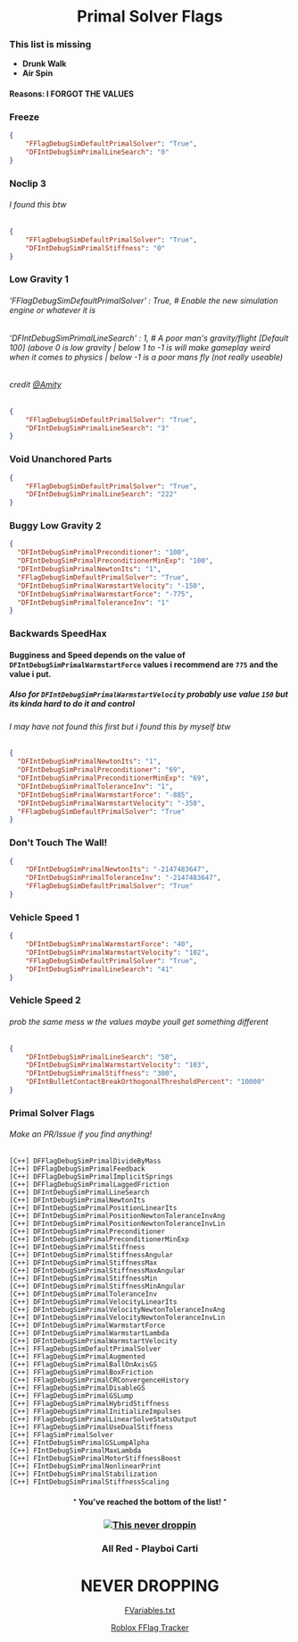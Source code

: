 <h1 align="center">Primal Solver Flags</h1>

### This list is missing
* **Drunk Walk**
* **Air Spin**
#### Reasons: I FORGOT THE VALUES

### Freeze
```json
{
    "FFlagDebugSimDefaultPrimalSolver": "True",
    "DFIntDebugSimPrimalLineSearch": "0"
}
```
### Noclip 3
###### I found this btw
```json
{
    "FFlagDebugSimDefaultPrimalSolver": "True",
    "DFIntDebugSimPrimalStiffness": "0"
}
```
### Low Gravity 1
###### 'FFlagDebugSimDefaultPrimalSolver' : True, # Enable the new simulation engine or whatever it is
###### 'DFIntDebugSimPrimalLineSearch' : 1, # A poor man's gravity/flight [Default 100] (above 0 is low gravity | below 1 to -1 is will make gameplay weird when it comes to physics | below -1 is a poor mans fly (not really useable) 
###### credit [@Amity](https://www.youtube.com/watch?v=5M411LL17B0)
```json
{
    "FFlagDebugSimDefaultPrimalSolver": "True",
    "DFIntDebugSimPrimalLineSearch": "3"
}
```
### Void Unanchored Parts
```json
{
    "FFlagDebugSimDefaultPrimalSolver": "True",
    "DFIntDebugSimPrimalLineSearch": "222"
}
```
###  Buggy Low Gravity 2
```json
{
  "DFIntDebugSimPrimalPreconditioner": "100",
  "DFIntDebugSimPrimalPreconditionerMinExp": "100",
  "DFIntDebugSimPrimalNewtonIts": "1",
  "FFlagDebugSimDefaultPrimalSolver": "True",
  "DFIntDebugSimPrimalWarmstartVelocity": "-150",
  "DFIntDebugSimPrimalWarmstartForce": "-775",
  "DFIntDebugSimPrimalToleranceInv": "1"
}
```
### Backwards SpeedHax
#### Bugginess and Speed depends on the value of `DFIntDebugSimPrimalWarmstartForce` values i recommend are `775` and the value i put.
##### Also for `DFIntDebugSimPrimalWarmstartVelocity` probably use value `150` but its kinda hard to do it and control
###### I may have not found this first but i found this by myself btw
```json
{
  "DFIntDebugSimPrimalNewtonIts": "1",
  "DFIntDebugSimPrimalPreconditioner": "69",
  "DFIntDebugSimPrimalPreconditionerMinExp": "69",
  "DFIntDebugSimPrimalToleranceInv": "1",
  "DFIntDebugSimPrimalWarmstartForce": "-885",
  "DFIntDebugSimPrimalWarmstartVelocity": "-350",
  "FFlagDebugSimDefaultPrimalSolver": "True"
}
```
### Don't Touch The Wall!
```json
{
    "DFIntDebugSimPrimalNewtonIts": "-2147483647",
    "DFIntDebugSimPrimalToleranceInv": "-2147483647",
    "FFlagDebugSimDefaultPrimalSolver": "True"
}
```
### Vehicle Speed 1
```json
{
    "DFIntDebugSimPrimalWarmstartForce": "40",
    "DFIntDebugSimPrimalWarmstartVelocity": "102",
    "FFlagDebugSimDefaultPrimalSolver": "True",
    "DFIntDebugSimPrimalLineSearch": "41"
}
```
### Vehicle Speed 2
###### prob the same mess w the values maybe youll get something different
```json
{
    "DFIntDebugSimPrimalLineSearch": "50",
    "DFIntDebugSimPrimalWarmstartVelocity": "103",
    "DFIntDebugSimPrimalStiffness": "300",
    "DFIntBulletContactBreakOrthogonalThresholdPercent": "10000"
}
```
### Primal Solver Flags
###### Make an PR/Issue if you find anything!
```
[C++] DFFlagDebugSimPrimalDivideByMass
[C++] DFFlagDebugSimPrimalFeedback
[C++] DFFlagDebugSimPrimalImplicitSprings
[C++] DFFlagDebugSimPrimalLaggedFriction
[C++] DFIntDebugSimPrimalLineSearch
[C++] DFIntDebugSimPrimalNewtonIts
[C++] DFIntDebugSimPrimalPositionLinearIts
[C++] DFIntDebugSimPrimalPositionNewtonToleranceInvAng
[C++] DFIntDebugSimPrimalPositionNewtonToleranceInvLin
[C++] DFIntDebugSimPrimalPreconditioner
[C++] DFIntDebugSimPrimalPreconditionerMinExp
[C++] DFIntDebugSimPrimalStiffness
[C++] DFIntDebugSimPrimalStiffnessAngular
[C++] DFIntDebugSimPrimalStiffnessMax
[C++] DFIntDebugSimPrimalStiffnessMaxAngular
[C++] DFIntDebugSimPrimalStiffnessMin
[C++] DFIntDebugSimPrimalStiffnessMinAngular
[C++] DFIntDebugSimPrimalToleranceInv
[C++] DFIntDebugSimPrimalVelocityLinearIts
[C++] DFIntDebugSimPrimalVelocityNewtonToleranceInvAng
[C++] DFIntDebugSimPrimalVelocityNewtonToleranceInvLin
[C++] DFIntDebugSimPrimalWarmstartForce
[C++] DFIntDebugSimPrimalWarmstartLambda
[C++] DFIntDebugSimPrimalWarmstartVelocity
[C++] FFlagDebugSimDefaultPrimalSolver
[C++] FFlagDebugSimPrimalAugmented
[C++] FFlagDebugSimPrimalBallOnAxisGS
[C++] FFlagDebugSimPrimalBoxFriction
[C++] FFlagDebugSimPrimalCRConvergenceHistory
[C++] FFlagDebugSimPrimalDisableGS
[C++] FFlagDebugSimPrimalGSLump
[C++] FFlagDebugSimPrimalHybridStiffness
[C++] FFlagDebugSimPrimalInitializeImpulses
[C++] FFlagDebugSimPrimalLinearSolveStatsOutput
[C++] FFlagDebugSimPrimalUseDualStiffness
[C++] FFlagSimPrimalSolver
[C++] FIntDebugSimPrimalGSLumpAlpha
[C++] FIntDebugSimPrimalMaxLambda
[C++] FIntDebugSimPrimalMotorStiffnessBoost
[C++] FIntDebugSimPrimalNonlinearPrint
[C++] FIntDebugSimPrimalStabilization
[C++] FIntDebugSimPrimalStiffnessScaling
```

<h4 align="center">⁺ You've reached the bottom of the list! ⁺</h4>

<h3 align="center">
  <a href="https://playboicarti.com">
    <img src="https://github.com/user-attachments/assets/81d80677-8cc2-44c4-a739-19c59bc29b5c "256" alt="This never droppin">
  </a>
</h3>

<h3 align="center">All Red - Playboi Carti</h3>

<h1 align="center">NEVER DROPPING</h1>

<p align="center"><a href="https://raw.githubusercontent.com/MaximumADHD/Roblox-Client-Tracker/roblox/FVariables.txt">FVariables.txt</a></p>

<p align="center"><a href="https://github.com/MaximumADHD/Roblox-FFlag-Tracker">Roblox FFlag Tracker</a></p>
